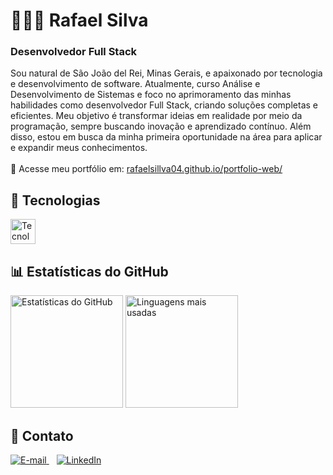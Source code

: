 <!-- Rafael Silva - Desenvolvedor Full Stack -->
<h1 align="left">🧑🏽‍💻 Rafael Silva</h1>
<h3 align="left">Desenvolvedor Full Stack</h3>
<p align="left">
  Sou natural de São João del Rei, Minas Gerais, e apaixonado por tecnologia e desenvolvimento de software. Atualmente, curso Análise e Desenvolvimento de Sistemas e foco no aprimoramento das minhas habilidades como desenvolvedor Full Stack, criando soluções completas e eficientes. Meu objetivo é transformar ideias em realidade por meio da programação, sempre   
  buscando inovação e aprendizado contínuo. Além disso, estou em busca da minha primeira oportunidade na área para aplicar e expandir meus conhecimentos.
  <br><br>
  📌 Acesse meu portfólio em: 
  <a href="https://rafaelsillva04.github.io/portfolio-web/" target="_blank">rafaelsillva04.github.io/portfolio-web/</a>
</p>

<!-- Tecnologias -->
<h2 align="left">🚀 Tecnologias</h2>
<p align="left">
  <img src="https://skillicons.dev/icons?i=html,css,js,git,github" height="40" alt="Tecnologias"/>
</p>

<!-- Estatísticas do GitHub -->
<h2 align="left">📊 Estatísticas do GitHub</h2>
<p align="left">
  <img src="https://github-readme-stats.vercel.app/api?username=rafaelsillva04&show_icons=true&theme=tokyonight&include_all_commits=true&locale=pt-br" height="180" alt="Estatísticas do GitHub"/>
  <img src="https://github-readme-stats.vercel.app/api/top-langs/?username=rafaelsillva04&theme=tokyonight&layout=compact" height="180" alt="Linguagens mais usadas"/>
</p>

<!-- Contato -->
<h2 align="left">📩 Contato</h2>
<p align="left">
  <a href="mailto:rafa095016@gmail.com">
    <img src="https://img.shields.io/badge/E--mail-D14836?style=for-the-badge&logo=gmail&logoColor=white" alt="E-mail">
  </a>
  &nbsp;&nbsp;
  <a href="https://www.linkedin.com/in/rafaelsiilva/">
    <img src="https://img.shields.io/badge/LinkedIn-0A66C2?style=for-the-badge&logo=linkedin&logoColor=white" alt="LinkedIn">
  </a>
</p>
